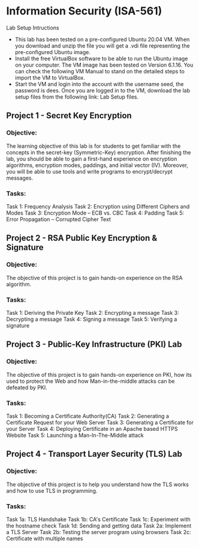 # Information Security (ISA-561)

Lab Setup Intructions
-	This lab has been tested on a pre-configured Ubuntu 20.04 VM. When you download and unzip the file you will get a .vdi file representing the pre-configured Ubuntu image. 
-	Install the free VirtualBox software to be able to run the Ubuntu image on your computer. The VM image has been tested on Version 6.1.16. You can check the following VM Manual to stand on the detailed steps to import the VM to VirtualBox.
-	Start the VM and login into the account with the username seed, the password is dees. Once you are logged in to the VM, download the lab setup files from the following link: Lab Setup files.


## Project 1 - Secret Key Encryption

### Objective:
The learning objective of this lab is for students to get familiar with the concepts in the secret-key (Symmetric-Key) encryption. After finishing the lab, you should be able to gain a first-hand experience on encryption algorithms, encryption modes, paddings, and initial vector (IV). Moreover, you will be able to use tools and write programs to encrypt/decrypt messages.

### Tasks:
Task 1: Frequency Analysis
Task 2: Encryption using Different Ciphers and Modes
Task 3: Encryption Mode – ECB vs. CBC
Task 4: Padding
Task 5: Error Propagation – Corrupted Cipher Text


## Project 2 - RSA Public Key Encryption & Signature

### Objective:
The objective of this project is to gain hands-on experience on the RSA algorithm.

### Tasks:
Task 1: Deriving the Private Key
Task 2: Encrypting a message
Task 3: Decrypting a message
Task 4: Signing a message
Task 5: Verifying a signature


## Project 3 - Public-Key Infrastructure (PKI) Lab

### Objective: 
The objective of this project is to gain hands-on experience on PKI, how its used to protect the Web and how Man-in-the-middle attacks can be defeated by PKI.

### Tasks:
Task 1: Becoming a Certificate Authority(CA)
Task 2: Generating a Certificate Request for your Web Server
Task 3: Generating a Certificate for your Server
Task 4: Deploying Certificate in an Apache based HTTPS Website
Task 5: Launching a Man-In-The-Middle attack

## Project 4 - Transport Layer Security (TLS) Lab

### Objective:
The objective of this project is to help you understand how the TLS works and how to use TLS in programming.

### Tasks:
Task 1a: TLS Handshake
Task 1b: CA's Certificate
Task 1c: Experiment with the hostname check
Task 1d: Sending and getting data
Task 2a: Implement a TLS Server
Task 2b: Testing the server program using browsers
Task 2c: Certificate with multiple names
